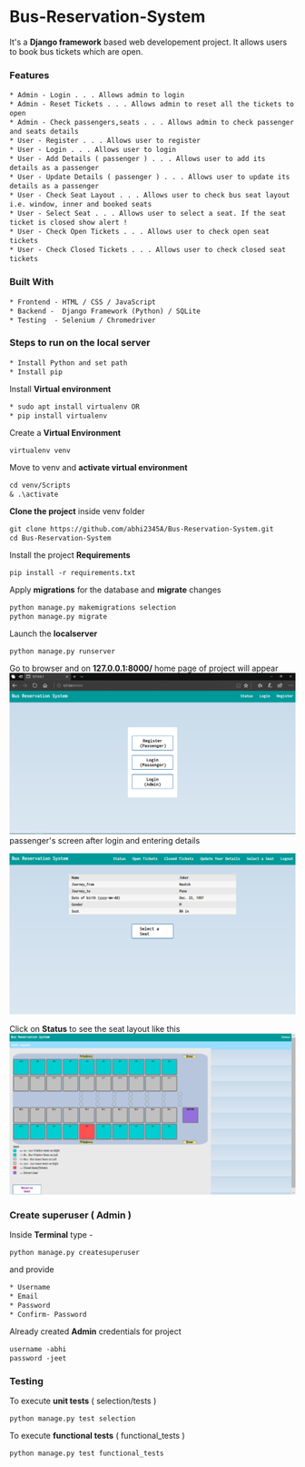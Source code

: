 # Bus-Reservation-System

It's a **Django framework** based web developement project. It allows users to book bus tickets which are open.<br/>

### Features
```
* Admin - Login . . . Allows admin to login
* Admin - Reset Tickets . . . Allows admin to reset all the tickets to open
* Admin - Check passengers,seats . . . Allows admin to check passenger and seats details
* User - Register . . . Allows user to register 
* User - Login . . . Allows user to login
* User - Add Details ( passenger ) . . . Allows user to add its details as a passenger 
* User - Update Details ( passenger ) . . . Allows user to update its details as a passenger
* User - Check Seat Layout . . . Allows user to check bus seat layout i.e. window, inner and booked seats
* User - Select Seat . . . Allows user to select a seat. If the seat ticket is closed show alert !
* User - Check Open Tickets . . . Allows user to check open seat tickets
* User - Check Closed Tickets . . . Allows user to check closed seat tickets
```
### Built With
```
* Frontend - HTML / CSS / JavaScript
* Backend -  Django Framework (Python) / SQLite 
* Testing  - Selenium / Chromedriver
```
### Steps to run on the local server
```
* Install Python and set path
* Install pip
```
Install **Virtual environment**
```
* sudo apt install virtualenv OR
* pip install virtualenv
```
Create a **Virtual Environment**
```
virtualenv venv
```
Move to venv and **activate virtual environment**
```
cd venv/Scripts
& .\activate
```
**Clone the project** inside venv folder
```
git clone https://github.com/abhi2345A/Bus-Reservation-System.git
cd Bus-Reservation-System
```
Install the project **Requirements**
```
pip install -r requirements.txt
```
Apply **migrations** for the database and **migrate** changes
```
python manage.py makemigrations selection
python manage.py migrate
```
Launch the **localserver**
```
python manage.py runserver
```
Go to browser and on **127.0.0.1:8000/**   home page of project will appear
</br>
![Alt text](Screenshots/home.png?raw=true "home")
</br>
passenger's screen after login and entering details

![Alt text](Screenshots/select.png?raw=true "select")


 Click on **Status** to see the seat layout like this 
 </br>
 ![Alt text](Screenshots/layout1.png?raw=true "layout")
 
 ### Create superuser ( Admin )
 Inside **Terminal** type - 
 ```
 python manage.py createsuperuser
 ```
 and provide
 ```
 * Username
 * Email
 * Password
 * Confirm- Password
 ```
 Already created **Admin** credentials for project
 ```
 username -abhi
 password -jeet
 ```
 
 ### Testing
 
 To execute **unit tests** ( selection/tests )
 
 ```
 python manage.py test selection
 ```
 
 To execute **functional tests** ( functional_tests )
 ```
 python manage.py test functional_tests
 ```
 
 

